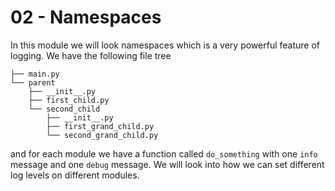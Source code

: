 # 02 - Namespaces

In this module we will look namespaces which is a very powerful feature of logging.
We have the following file tree

```
├── main.py
└── parent
    ├── __init__.py
    ├── first_child.py
    └── second_child
        ├── __init__.py
        ├── first_grand_child.py
        └── second_grand_child.py
```

and for each module we have a function called `do_something` with one `info` message and one `debug` message.
We will look into how we can set different log levels on different modules. 